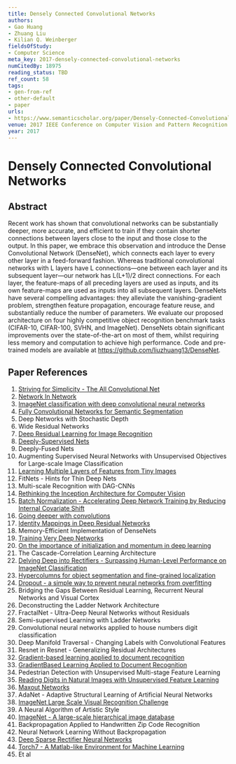 ```yaml
---
title: Densely Connected Convolutional Networks
authors:
- Gao Huang
- Zhuang Liu
- Kilian Q. Weinberger
fieldsOfStudy:
- Computer Science
meta_key: 2017-densely-connected-convolutional-networks
numCitedBy: 18975
reading_status: TBD
ref_count: 58
tags:
- gen-from-ref
- other-default
- paper
urls:
- https://www.semanticscholar.org/paper/Densely-Connected-Convolutional-Networks-Huang-Liu/5694e46284460a648fe29117cbc55f6c9be3fa3c?sort=total-citations
venue: 2017 IEEE Conference on Computer Vision and Pattern Recognition (CVPR)
year: 2017
---
```


# Densely Connected Convolutional Networks

## Abstract

Recent work has shown that convolutional networks can be substantially deeper, more accurate, and efficient to train if they contain shorter connections between layers close to the input and those close to the output. In this paper, we embrace this observation and introduce the Dense Convolutional Network (DenseNet), which connects each layer to every other layer in a feed-forward fashion. Whereas traditional convolutional networks with L layers have L connections&#x2014;one between each layer and its subsequent layer&#x2014;our network has L(L+1)/2 direct connections. For each layer, the feature-maps of all preceding layers are used as inputs, and its own feature-maps are used as inputs into all subsequent layers. DenseNets have several compelling advantages: they alleviate the vanishing-gradient problem, strengthen feature propagation, encourage feature reuse, and substantially reduce the number of parameters. We evaluate our proposed architecture on four highly competitive object recognition benchmark tasks (CIFAR-10, CIFAR-100, SVHN, and ImageNet). DenseNets obtain significant improvements over the state-of-the-art on most of them, whilst requiring less memory and computation to achieve high performance. Code and pre-trained models are available at https://github.com/liuzhuang13/DenseNet.

## Paper References

1. [Striving for Simplicity - The All Convolutional Net](2015-striving-for-simplicity-the-all-convolutional-net)
2. [Network In Network](2014-network-in-network)
3. [ImageNet classification with deep convolutional neural networks](2012-alexnet.md)
4. [Fully Convolutional Networks for Semantic Segmentation](2017-fully-convolutional-networks-for-semantic-segmentation)
5. Deep Networks with Stochastic Depth
6. Wide Residual Networks
7. [Deep Residual Learning for Image Recognition](2015-resnet.md)
8. [Deeply-Supervised Nets](2015-deeply-supervised-nets)
9. Deeply-Fused Nets
10. Augmenting Supervised Neural Networks with Unsupervised Objectives for Large-scale Image Classification
11. [Learning Multiple Layers of Features from Tiny Images](2009-learning-multiple-layers-of-features-from-tiny-images)
12. FitNets - Hints for Thin Deep Nets
13. Multi-scale Recognition with DAG-CNNs
14. [Rethinking the Inception Architecture for Computer Vision](2016-rethinking-the-inception-architecture-for-computer-vision)
15. [Batch Normalization - Accelerating Deep Network Training by Reducing Internal Covariate Shift](2015-batch-normalization-accelerating-deep-network-training-by-reducing-internal-covariate-shift)
16. [Going deeper with convolutions](2015-going-deeper-with-convolutions)
17. [Identity Mappings in Deep Residual Networks](2016-identity-mappings-in-deep-residual-networks)
18. Memory-Efficient Implementation of DenseNets
19. [Training Very Deep Networks](2015-training-very-deep-networks)
20. [On the importance of initialization and momentum in deep learning](2013-on-the-importance-of-initialization-and-momentum-in-deep-learning)
21. The Cascade-Correlation Learning Architecture
22. [Delving Deep into Rectifiers - Surpassing Human-Level Performance on ImageNet Classification](2015-delving-deep-into-rectifiers-surpassing-human-level-performance-on-imagenet-classification)
23. [Hypercolumns for object segmentation and fine-grained localization](2015-hypercolumns-for-object-segmentation-and-fine-grained-localization)
24. [Dropout - a simple way to prevent neural networks from overfitting](2014-dropout-a-simple-way-to-prevent-neural-networks-from-overfitting)
25. Bridging the Gaps Between Residual Learning, Recurrent Neural Networks and Visual Cortex
26. Deconstructing the Ladder Network Architecture
27. FractalNet - Ultra-Deep Neural Networks without Residuals
28. Semi-supervised Learning with Ladder Networks
29. Convolutional neural networks applied to house numbers digit classification
30. Deep Manifold Traversal - Changing Labels with Convolutional Features
31. Resnet in Resnet - Generalizing Residual Architectures
32. [Gradient-based learning applied to document recognition](1998-lenet5.md)
33. [GradientBased Learning Applied to Document Recognition](2001-gradientbased-learning-applied-to-document-recognition)
34. Pedestrian Detection with Unsupervised Multi-stage Feature Learning
35. [Reading Digits in Natural Images with Unsupervised Feature Learning](2011-reading-digits-in-natural-images-with-unsupervised-feature-learning)
36. [Maxout Networks](2013-maxout-networks)
37. AdaNet - Adaptive Structural Learning of Artificial Neural Networks
38. [ImageNet Large Scale Visual Recognition Challenge](2015-imagenet-large-scale-visual-recognition-challenge)
39. A Neural Algorithm of Artistic Style
40. [ImageNet - A large-scale hierarchical image database](2009-imagenet-a-large-scale-hierarchical-image-database)
41. Backpropagation Applied to Handwritten Zip Code Recognition
42. Neural Network Learning Without Backpropagation
43. [Deep Sparse Rectifier Neural Networks](2011-deep-sparse-rectifier-neural-networks)
44. [Torch7 - A Matlab-like Environment for Machine Learning](2011-torch7-a-matlab-like-environment-for-machine-learning)
45. Et al
